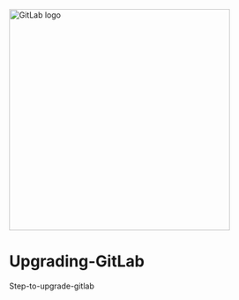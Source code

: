 <a href="https://about.gitlab.com/">
    <img width="400" src="https://w7.pngwing.com/pngs/535/202/png-transparent-gitlab-logo-version-control-company-react-others-miscellaneous-angle-company-thumbnail.png" alt="GitLab logo"> 
</a>

# Upgrading-GitLab
Step-to-upgrade-gitlab
